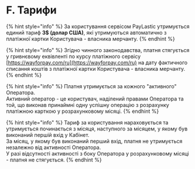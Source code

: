 # F. Тарифи



{% hint style="info" %}
За користування сервісом PayLastic утримується единий тариф **3$ \(долар США\)**, які утримуються автоматично з платіжної картки Користувача - власника мерчанту.
{% endhint %}

{% hint style="info" %}
Згідно чинного законодавства, платня стягується у гривнєвому еквівленті по курсу платіжного сервісу [https://wayforpay.com/ru](https://wayforpay.com/ru) на дату фактичного списання коштів з платіжної картки Користувача - власника мерчанту.   
{% endhint %}

{% hint style="info" %}
Платня утримується за кожного "активного" Оператора.  
Активний оператор - це користувач, наділений правами Оператора та той, що виконав принаймні одну успішну операцію з розрахунку платіжною карткою у розрахунковому місяці.
{% endhint %}

{% hint style="info" %}
Тариф за користування нараховується та утримується починається з місяця, наступного за місяцем, у якому був виконаний першій вхід у Кабінет.  
За місяц, у якому був виконаний перший вхід, платня не утримується незалежно від активності Оператора.  
У разі відсутності активності з боку Оператора у розрахунковому місяці - платня не стягується.
{% endhint %}



